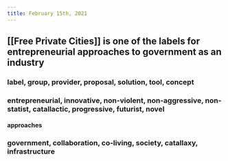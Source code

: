 ```yaml
---
title: February 15th, 2021
---
```


## [[Free Private Cities]] is one of the labels for entrepreneurial approaches to government as an industry
### label, group, provider, proposal, solution, tool, concept

### entrepreneurial, innovative, non-violent, non-aggressive, non-statist, catallactic, progressive, futurist, novel 
#### approaches

### government, collaboration, co-living, society, catallaxy, infrastructure
###
